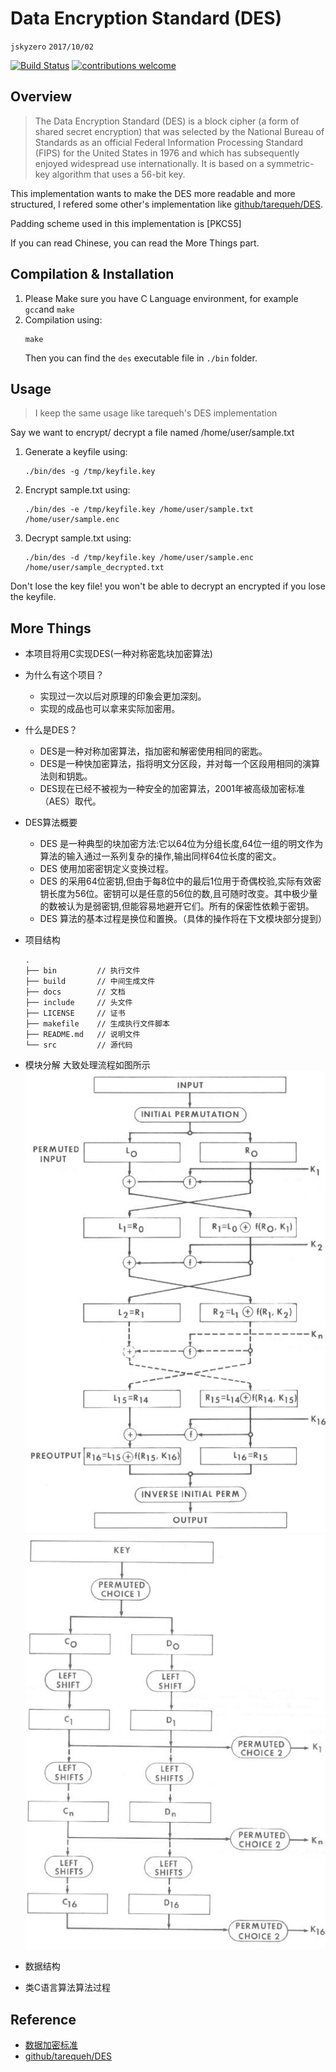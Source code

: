 # Data Encryption Standard (DES)
`jskyzero` `2017/10/02`

[![Build Status](https://travis-ci.org/jskyzero/DES.svg?branch=master)](https://travis-ci.org/jskyzero/DES)
[![contributions welcome](https://img.shields.io/badge/contributions-welcome-brightgreen.svg?style=flat)](https://github.com/dwyl/esta/issues)

## Overview
> The Data Encryption Standard (DES) is a block cipher (a form of shared secret encryption) that was selected by the National Bureau of Standards as an official Federal Information Processing Standard (FIPS) for the United States in 1976 and which has subsequently enjoyed widespread use internationally. It is based on a symmetric-key algorithm that uses a 56-bit key.

This implementation wants to make the DES more readable and more structured, I refered some other's implementation like [github/tarequeh/DES](https://github.com/tarequeh/DES).

Padding scheme used in this implementation is [PKCS5]

If you can read Chinese, you can read the More Things part.

## Compilation & Installation

1. Please Make sure you have C Language environment, for example `gcc`and `make`
2. Compilation using:
    ```
    make
    ```
    Then you can find the `des` executable file in `./bin` folder.

## Usage
> I keep the same usage like tarequeh's DES implementation

Say we want to encrypt/ decrypt a file named /home/user/sample.txt

1. Generate a keyfile using:

   ```
   ./bin/des -g /tmp/keyfile.key
   ```

2. Encrypt sample.txt using:

   ```
   ./bin/des -e /tmp/keyfile.key /home/user/sample.txt /home/user/sample.enc
   ```

3. Decrypt sample.txt using:

   ```
   ./bin/des -d /tmp/keyfile.key /home/user/sample.enc /home/user/sample_decrypted.txt
   ```

Don't lose the key file! you won't be able to decrypt an encrypted if you lose the keyfile.


## More Things
+ 本项目将用C实现DES(一种对称密匙块加密算法)
+ 为什么有这个项目？
  + 实现过一次以后对原理的印象会更加深刻。
  + 实现的成品也可以拿来实际加密用。
+ 什么是DES？
  + DES是一种对称加密算法，指加密和解密使用相同的密匙。
  + DES是一种快加密算法，指将明文分区段，并对每一个区段用相同的演算法则和钥匙。
  + DES现在已经不被视为一种安全的加密算法，2001年被高级加密标准（AES）取代。
+ DES算法概要
  + DES 是一种典型的块加密方法:它以64位为分组长度,64位一组的明文作为算法的输入通过一系列复杂的操作,输出同样64位长度的密文。
  + DES 使用加密密钥定义变换过程。
  + DES 的采用64位密钥,但由于每8位中的最后1位用于奇偶校验,实际有效密钥长度为56位。密钥可以是任意的56位的数,且可随时改变。其中极少量的数被认为是弱密钥,但能容易地避开它们。所有的保密性依赖于密钥。
  + DES 算法的基本过程是换位和置换。（具体的操作将在下文模块部分提到）
+ 项目结构
  ```
  .
  ├── bin         // 执行文件
  ├── build       // 中间生成文件
  ├── docs        // 文档
  ├── include     // 头文件
  ├── LICENSE     // 证书
  ├── makefile    // 生成执行文件脚本
  ├── README.md   // 说明文件
  └── src         // 源代码
  ```
+ 模块分解
大致处理流程如图所示
![how to process](docs/process.png)
![how to process key](docs/key_process.png)

+ 数据结构
+ 类C语言算法算法过程

## Reference
+ [数据加密标准](https://zh.wikipedia.org/wiki/%E8%B3%87%E6%96%99%E5%8A%A0%E5%AF%86%E6%A8%99%E6%BA%96)
+ [github/tarequeh/DES](https://github.com/tarequeh/DES)